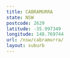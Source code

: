 ```yaml
---
title: CABRAMURRA
state: NSW
postcode: 2629
latitude: -35.997349
longitude: 148.769744
url: /nsw/cabramurra/
layout: suburb
---
```

